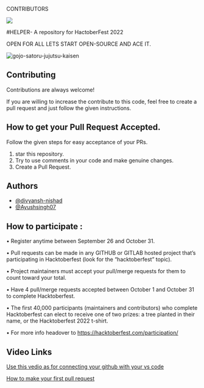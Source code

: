 <h>CONTRIBUTORS</P>
<a href = "https://github.com/Ayushsingh07/HELPERR/graphs/contributors">
  <img src = "https://contrib.rocks/image?repo=Ayushsingh07/HELPERR"/>
</a>


#HELPER- A repository for HactoberFest 2022


OPEN FOR ALL LETS START OPEN-SOURCE AND ACE IT.


![gojo-satoru-jujutsu-kaisen](https://user-images.githubusercontent.com/78909117/193577978-12043c12-5409-4d4d-a145-b03d9e59be3c.gif)

## Contributing

Contributions are always welcome!

If you are willing to increase the contribute to this code, feel free to create a pull request and just follow the given instructions.


## How to get your Pull Request Accepted.

Follow the given steps for easy acceptance of your PRs.
1. star this repository.
2. Try to use comments in your code and make genuine changes.
3. Create a Pull Request.
## Authors


- [@divyansh-nishad](https://github.com/divyansh-nishad)
- [@Ayushsingh07](https://github.com/Ayushsingh07)



## How to participate :


• Register anytime between September 26 and October 31.

• Pull requests can be made in any GITHUB or GITLAB hosted project that’s participating in Hacktoberfest (look for the “hacktoberfest” topic).

• Project maintainers must accept your pull/merge requests for them to count toward your total.

• Have 4 pull/merge requests accepted between October 1 and October 31 to complete Hacktoberfest.

• The first 40,000 participants (maintainers and contributors) who complete Hacktoberfest can elect to receive one of two prizes: a tree planted in their name, or the Hacktoberfest 2022 t-shirt.

• For more info headover to https://hacktoberfest.com/participation/

## Video Links
[Use this vedio as for connecting your github with your vs code  ](https://youtu.be/KgGnTMwSxFU)

[How to make your first pull request](https://youtu.be/dcCR86PtS-8)
